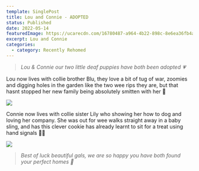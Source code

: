 ```yaml
---
template: SinglePost
title: Lou and Connie - ADOPTED
status: Published
date: 2022-05-14
featuredImage: https://ucarecdn.com/16780487-a964-4b22-898c-8e6ea36fb4a4/-/crop/401x295/0,69/-/preview/
excerpt: Lou and Connie
categories:
  - category: Recently Rehomed
---
```

> *Lou & Connie our two little deaf puppies have both been adopted 💗*

Lou now lives with collie brother Blu, they love a bit of tug of war, zoomies and digging holes in the garden like the two wee rips they are, but that hasnt stopped her new family being absolutely smitten with her 🥰

![](https://ucarecdn.com/237596cc-8981-4a01-a73a-376eb870f12f/)

Connie now lives with collie sister Lily who showing her how to dog and loving her company. She was out for wee walks straight away in a baby sling, and has this clever cookie has already learnt to sit for a treat using hand signals 👋🏼

![](https://ucarecdn.com/87cddcae-7b80-4cd5-afdf-514e7a9864e1/)

> *Best of luck beautiful gals, we are so happy you have both found your perfect homes 🏡*